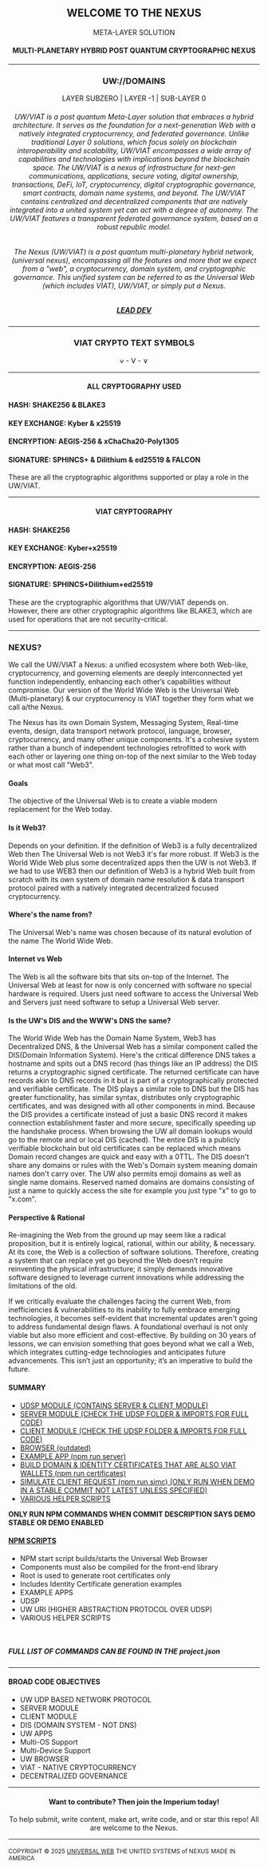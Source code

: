 <h2 align="center"></h2>
<h2 align="center">WELCOME TO THE NEXUS</h2>
<p align="center">META-LAYER  SOLUTION</p>
<h4 align="center"> MULTI-PLANETARY HYBRID POST QUANTUM CRYPTOGRAPHIC NEXUS </h4>
<!-- <p align="center"> <a href="https://github.com/universalweb/Whitepaper">WHITEPAPER (OUTDATED - OLD DESIGN)</a> </p> -->
<hr />
<h3 align="center" class="mono">UW://DOMAINS</h3>
<p align="center"> LAYER SUBZERO | LAYER -1 | SUB-LAYER 0 </p>
<!-- <img class="header" width="100%" src="https://raw.githubusercontent.com/universalweb/Network/refs/heads/master/docs/images/header.jpeg" alt="header"> -->
<h6 align="center">UW/VIAT is a post quantum Meta-Layer solution that embraces a hybrid architecture. It serves as the foundation for a next-generation Web with a natively integrated cryptocurrency, and federated governance. Unlike traditional Layer 0 solutions, which focus solely on blockchain interoperability and scalability, UW/VIAT encompasses a wide array of capabilities and technologies with implications beyond the blockchain space. The UW/VIAT is a nexus of infrastructure for next-gen communications, applications, secure voting, digital ownership, transactions, DeFi, IoT, cryptocurrency, digital cryptographic governance, smart contracts, domain name systems, and beyond. The UW/VIAT contains centralized and decentralized components that are natively integrated into a united system yet can act with a degree of autonomy. The UW/VIAT features a transparent federated governance system, based on a robust republic model.</h6>
<h6 align="center">The Nexus (UW/VIAT) is a post quantum multi-planetary hybrid network, (universal nexus), encompassing all the features and more that we expect from a "web", a cryptocurrency, domain system, and cryptographic governance. This unified system can be referred to as the Universal Web (which includes VIAT), UW/VIAT, or simply put a Nexus.</h6>
<h5 align="center"> <a href="https://x.com/tommarchi">LEAD DEV</a> </h5>
<hr />
<h3 align="center">VIAT CRYPTO TEXT SYMBOLS</h3>
<p align="center">⩝ - ᐯ - ∨</p>
<hr />
<h4 align="center"> ALL CRYPTOGRAPHY USED </h4>
<h4>HASH: SHAKE256 &amp; BLAKE3</h4>
<h4>KEY EXCHANGE: Kyber &amp; x25519</h4>
<h4>ENCRYPTION: AEGIS-256 &amp; xChaCha20-Poly1305</h4>
<h4>SIGNATURE: SPHINCS+ &amp; Dilithium &amp; ed25519 &amp; FALCON</h4>
<p>These are all the cryptographic algorithms supported or play a role in the UW/VIAT.</p>
<hr />
<h4 align="center"> VIAT CRYPTOGRAPHY </h4>
<h4>HASH: SHAKE256</h4>
<h4>KEY EXCHANGE: Kyber+x25519</h4>
<h4>ENCRYPTION: AEGIS-256</h4>
<h4>SIGNATURE: SPHINCS+Dilithium+ed25519</h4>
<p>These are the cryptographic algorithms that UW/VIAT depends on. However, there are other cryptographic algorithms like BLAKE3, which are used for operations that are not security-critical.</p>
<hr />
<h3>NEXUS?</h3>
<p>We call the UW/VIAT a Nexus: a unified ecosystem where both Web-like, cryptocurrency, and governing elements are deeply interconnected yet function independently, enhancing each other’s capabilities without compromise. Our version of the World Wide Web is the Universal Web (Multi-planetary) &amp; our cryptocurrency is VIAT together they form what we call a/the Nexus.</p>
<p>The Nexus has its own Domain System, Messaging System, Real-time events, design, data transport network protocol, language, browser, cryptocurrency, and many other unique components. It's a cohesive system rather than a bunch of independent technologies retrofitted to work with each other or layering one thing on-top of the next similar to the Web today or what most call "Web3".</p>
<h4>Goals</h4>
<p>The objective of the Universal Web is to create a viable modern replacement for the Web today.</p>
<h4>Is it Web3?</h4>
<p>Depends on your definition. If the definition of Web3 is a fully decentralized Web then The Universal Web is not Web3 it's far more robust. If Web3 is the World Wide Web plus some decentralized apps then the UW is not Web3. If we had to use WEB3 then our definition of Web3 is a hybrid Web built from scratch with its own system of domain name resolution &amp; data transport protocol paired with a natively integrated decentralized focused cryptocurrency.</p>
<h4>Where's the name from?</h4>
<p>The Universal Web's name was chosen because of its natural evolution of the name The World Wide Web.</p>
<h4>Internet vs Web</h4>
<p>The Web is all the software bits that sits on-top of the Internet. The Universal Web at least for now is only concerned with software no special hardware is required. Users just need software to access the Universal Web and Servers just need software to setup a Universal Web server.</p>
<h4>Is the UW's DIS and the WWW's DNS the same?</h4>
<p>The World Wide Web has the Domain Name System, Web3 has Decentralized DNS, &amp; the Universal Web has a similar component called the DIS(Domain Information System). Here's the critical difference DNS takes a hostname and spits out a DNS record (has things like an IP address) the DIS returns a cryptographic signed certificate. The returned certificate can have records akin to DNS records in it but is part of a cryptographically protected and verifiable certificate. The DIS plays a similar role to DNS but the DIS has greater functionality, has similar syntax, distributes only cryptographic certificates, and was designed with all other components in mind. Because the DIS provides a certificate instead of just a basic DNS record it makes connection establishment faster and more secure, specifically speeding up the handshake process. When browsing the UW all domain lookups would go to the remote and or local DIS (cached). The entire DIS is a publicly verifiable blockchain but old certificates can be replaced which means Domain record changes are quick and easy with a 0TTL. The DIS doesn't share any domains or rules with the Web's Domain system meaning domain names don't carry over. The UW also permits emoji domains as well as single name domains. Reserved named domains are domains consisting of just a name to quickly access the site for example you just type "x" to go to "x.com".</p>
<h4>Perspective &amp; Rational</h4>
<p>Re-imagining the Web from the ground up may seem like a radical proposition, but it is entirely logical, rational, within our ability, &amp; necessary. At its core, the Web is a collection of software solutions. Therefore, creating a system that can replace yet go beyond the Web doesn’t require reinventing the physical infrastructure; it simply demands innovative software designed to leverage current innovations while addressing the limitations of the old.</p>
<p>If we critically evaluate the challenges facing the current Web, from inefficiencies &amp; vulnerabilities to its inability to fully embrace emerging technologies, it becomes self-evident that incremental updates aren't going to address fundamental design flaws. A foundational overhaul is not only viable but also more efficient and cost-effective. By building on 30 years of lessons, we can envision something that goes beyond what we call a Web, which integrates cutting-edge technologies and anticipates future advancements. This isn’t just an opportunity; it’s an imperative to build the future.</p>
<h4>SUMMARY</h4>
<ul>
	<li><a href="https://github.com/universalweb/Network/tree/master/udsp/server">UDSP MODULE (CONTAINS SERVER &amp; CLIENT MODULE)</a></li>
	<li><a href="https://github.com/universalweb/Network/tree/master/udsp/server">SERVER MODULE (CHECK THE UDSP FOLDER &amp; IMPORTS FOR FULL CODE)</a></li>
	<li><a href="https://github.com/universalweb/Network/tree/master/udsp/client">CLIENT MODULE (CHECK THE UDSP FOLDER &amp; IMPORTS FOR FULL CODE)</a></li>
	<li><a href="https://github.com/universalweb/Network/tree/master/browser">BROWSER (outdated)</a></li>
	<li><a href="https://github.com/universalweb/Network/tree/master/serverApp">EXAMPLE APP (npm run server)</a></li>
	<li><a href="https://github.com/universalweb/Network/tree/master/scripts/certificates.js">BUILD DOMAIN &amp; IDENTITY CERTIFICATES THAT ARE ALSO VIAT WALLETS (npm run certificates)</a></li>
	<li><a href="https://github.com/universalweb/Network/tree/master/scripts/simulateClient.js">SIMULATE CLIENT REQUEST (npm run simc) (ONLY RUN WHEN DEMO IN A STABLE COMMIT NOT LATEST UNLESS SPECIFIED)</a></li>
	<li><a href="https://github.com/universalweb/Network/tree/master/scripts">VARIOUS HELPER SCRIPTS</a></li>
</ul>
<b>ONLY RUN NPM COMMANDS WHEN COMMIT DESCRIPTION SAYS DEMO STABLE OR DEMO ENABLED</b>
<br />
<h4><a href="https://github.com/universalweb/Network/blob/master/package.json">NPM SCRIPTS</a></h4>
<ul>
	<li>NPM start script builds/starts the Universal Web Browser</li>
	<li>Components must also be compiled for the front-end library</li>
	<li>Root is used to generate root certificates only</li>
	<li>Includes Identity Certificate generation examples</li>
	<li>EXAMPLE APPS</li>
	<li>UDSP</li>
	<li>UW URI (HIGHER ABSTRACTION PROTOCOL OVER UDSP)</li>
	<li>VARIOUS HELPER SCRIPTS</li>
</ul>
<br />
<h5>FULL LIST OF COMMANDS CAN BE FOUND IN THE project.json</h5>
<hr />
<h4>BROAD CODE OBJECTIVES</h4>
<ul>
	<li>UW UDP BASED NETWORK PROTOCOL</li>
	<li>SERVER MODULE</li>
	<li>CLIENT MODULE</li>
	<li>DIS (DOMAIN SYSTEM - NOT DNS)</li>
	<li>UW APPS</li>
	<li>Multi-OS Support</li>
	<li>Multi-Device Support</li>
	<li>UW BROWSER</li>
	<li>VIAT - NATIVE CRYPTOCURRENCY</li>
	<li>DECENTRALIZED GOVERNANCE</li>
</ul>
<hr />
<h4 align="center">Want to contribute? Then join the Imperium today!</h4>
<p align="center"> To help submit, write content, make art, write code, and or star this repo! All are welcome to the Nexus.</p>
<hr />
<small>COPYRIGHT © 2025 <a href="https://universalweb.io">UNIVERSAL WEB</a></small>
<small>THE UNITED SYSTEMS of NEXUS</small>
<small>MADE IN AMERICA</small>
